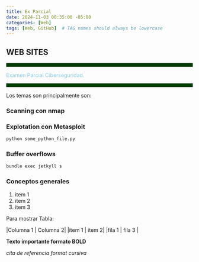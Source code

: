 ```yaml
---
title: Ex Parcial
date: 2024-11-03 00:35:00 -05:00
categories: [Web]
tags: [Web, GitHub]  # TAG names should always be lowercase
---
```


## WEB SITES
<hr style="border: none; height: 10px; background-color: #003b00;">

<font color="#87CEEB">Examen Parcial Ciberseguridad.</font>

<hr style="border: none; height: 10px; background-color: #003b00;">


Los temas son principalmente son:
### Scanning con nmap
### Explotation con Metasploit

```python
python some_python_file.py
```

### Buffer overflows
```bash
bundle exec jetkyll s 
```

### Conceptos generales 
1. item 1
2. item 2
3. item 3


Para mostrar Tabla:

|Columna 1 | Columna 2|
|item 1 | item 2|
|fila 1 | fila 3 |

**Texto importante formato BOLD**

*cita de referencia format cursiva*